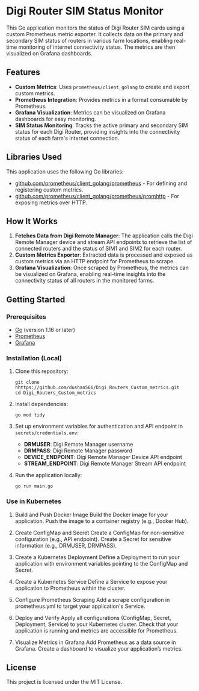 # Digi Router SIM Status Monitor

This Go application monitors the status of Digi Router SIM cards using a custom Prometheus metric exporter. It collects data on the primary and secondary SIM status of routers in various farm locations, enabling real-time monitoring of internet connectivity status. The metrics are then visualized on Grafana dashboards.

## Features

- **Custom Metrics**: Uses `prometheus/client_golang` to create and export custom metrics.
- **Prometheus Integration**: Provides metrics in a format consumable by Prometheus.
- **Grafana Visualization**: Metrics can be visualized on Grafana dashboards for easy monitoring.
- **SIM Status Monitoring**: Tracks the active primary and secondary SIM status for each Digi Router, providing insights into the connectivity status of each farm's internet connection.

## Libraries Used

This application uses the following Go libraries:
- [github.com/prometheus/client_golang/prometheus](https://github.com/prometheus/client_golang) - For defining and registering custom metrics.
- [github.com/prometheus/client_golang/prometheus/promhttp](https://github.com/prometheus/client_golang) - For exposing metrics over HTTP.

## How It Works

1. **Fetches Data from Digi Remote Manager**: The application calls the Digi Remote Manager device and stream API endpoints to retrieve the list of connected routers and the status of SIM1 and SIM2 for each router.
2. **Custom Metrics Exporter**: Extracted data is processed and exposed as custom metrics via an HTTP endpoint for Prometheus to scrape.
3. **Grafana Visualization**: Once scraped by Prometheus, the metrics can be visualized on Grafana, enabling real-time insights into the connectivity status of all routers in the monitored farms.

## Getting Started

### Prerequisites

- [Go](https://golang.org/dl/) (version 1.16 or later)
- [Prometheus](https://prometheus.io/download/)
- [Grafana](https://grafana.com/get)

### Installation (Local)

1. Clone this repository:
   ```
   git clone hhttps://github.com/dushan566/Digi_Routers_Custom_metrics.git
   cd Digi_Routers_Custom_metrics
   ```

2. Install dependencies:
   ```
   go mod tidy
   ```
3. Set up environment variables for authentication and API endpoint in `secrets/credentials.env`:
   - **DRMUSER**: Digi Remote Manager username
   - **DRMPASS**: Digi Remote Manager password
   - **DEVICE_ENDPOINT**: Digi Remote Manager Device API endpoint
   - **STREAM_ENDPOINT**: Digi Remote Manager Stream API endpoint

4. Run the application locally:
   ```
   go run main.go
   ```

### Use in Kubernetes

 1. Build and Push Docker Image
    Build the Docker image for your application.
    Push the image to a container registry (e.g., Docker Hub).

 2. Create ConfigMap and Secret
    Create a ConfigMap for non-sensitive configuration (e.g., API endpoint).
    Create a Secret for sensitive information (e.g., DRMUSER, DRMPASS).

 3. Create a Kubernetes Deployment
    Define a Deployment to run your application with environment variables pointing to the ConfigMap and Secret.

 4. Create a Kubernetes Service
    Define a Service to expose your application to Prometheus within the cluster.

 5. Configure Prometheus Scraping
    Add a scrape configuration in prometheus.yml to target your application's Service.

 6. Deploy and Verify
    Apply all configurations (ConfigMap, Secret, Deployment, Service) to your Kubernetes cluster.
    Check that your application is running and metrics are accessible for Prometheus.

 7. Visualize Metrics in Grafana
    Add Prometheus as a data source in Grafana.
    Create a dashboard to visualize your application’s metrics.


## License
This project is licensed under the MIT License.